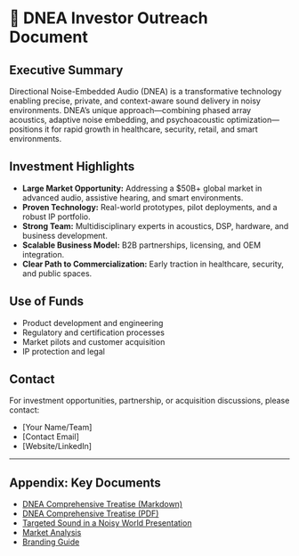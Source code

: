 # 📢 DNEA Investor Outreach Document

## Executive Summary
Directional Noise-Embedded Audio (DNEA) is a transformative technology enabling precise, private, and context-aware sound delivery in noisy environments. DNEA’s unique approach—combining phased array acoustics, adaptive noise embedding, and psychoacoustic optimization—positions it for rapid growth in healthcare, security, retail, and smart environments.

## Investment Highlights
- **Large Market Opportunity:** Addressing a $50B+ global market in advanced audio, assistive hearing, and smart environments.
- **Proven Technology:** Real-world prototypes, pilot deployments, and a robust IP portfolio.
- **Strong Team:** Multidisciplinary experts in acoustics, DSP, hardware, and business development.
- **Scalable Business Model:** B2B partnerships, licensing, and OEM integration.
- **Clear Path to Commercialization:** Early traction in healthcare, security, and public spaces.

## Use of Funds
- Product development and engineering
- Regulatory and certification processes
- Market pilots and customer acquisition
- IP protection and legal

## Contact
For investment opportunities, partnership, or acquisition discussions, please contact:
- [Your Name/Team]
- [Contact Email]
- [Website/LinkedIn]

---

## Appendix: Key Documents
- [DNEA Comprehensive Treatise (Markdown)](DNEA-Comprehensive-Treatise.md)
- [DNEA Comprehensive Treatise (PDF)](1.%20Directional%20Noise-Embedded%20Audio%20(DNEA)-%20A%20Comprehensive%20Treatise.pdf)
- [Targeted Sound in a Noisy World Presentation](Directional-Noise-Embedded-Audio-DNEA-Targeted-Sound-in-a-Noisy-World%20(1).pdf)
- [Market Analysis](Market%20Analysis.docx)
- [Branding Guide](Branding%20Guide.pdf)

